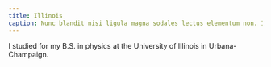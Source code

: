 ```yaml
---
title: Illinois
caption: Nunc blandit nisi ligula magna sodales lectus elementum non. Integer id venenatis velit.
---
```

I studied for my B.S. in physics at the University of Illinois in Urbana-Champaign. 
